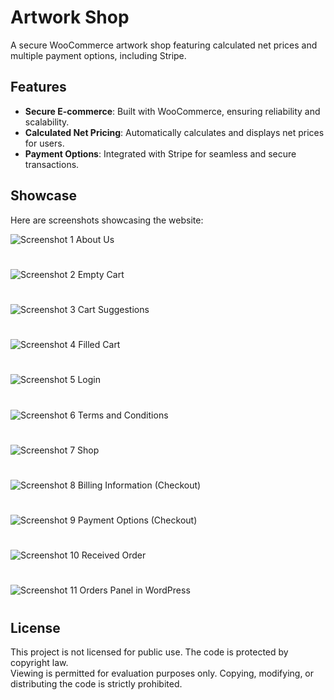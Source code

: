 # Artwork Shop

A secure WooCommerce artwork shop featuring calculated net prices and multiple payment options, including Stripe.

## Features
- **Secure E-commerce**: Built with WooCommerce, ensuring reliability and scalability.
- **Calculated Net Pricing**: Automatically calculates and displays net prices for users.
- **Payment Options**: Integrated with Stripe for seamless and secure transactions.

## Showcase

Here are screenshots showcasing the website:

![Screenshot 1](images/1.png)
About Us
#

![Screenshot 2](images/2.png)
Empty Cart
#

![Screenshot 3](images/3.png)
Cart Suggestions
#

![Screenshot 4](images/4.png)
Filled Cart
#

![Screenshot 5](images/5.png)
Login
#

![Screenshot 6](images/6.png)
Terms and Conditions
#

![Screenshot 7](images/7.png)
Shop
#

![Screenshot 8](images/8.png)
Billing Information (Checkout)
#

![Screenshot 9](images/9.png)
Payment Options (Checkout)
#

![Screenshot 10](images/10.png)
Received Order
#

![Screenshot 11](images/11.png)
Orders Panel in WordPress
#

## License
This project is not licensed for public use. The code is protected by copyright law.  
Viewing is permitted for evaluation purposes only. Copying, modifying, or distributing the code is strictly prohibited.
